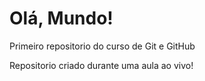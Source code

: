# Olá, Mundo!
 Primeiro repositorio do curso de Git e GitHub


Repositorio criado durante uma aula ao vivo!